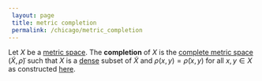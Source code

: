 ```yaml
---
 layout: page
 title: metric completion
 permalink: /chicago/metric_completion
---
```

Let $X$ be a [metric space](https://mathgloss.github.io/MathGloss/chicago/metric_space). The **completion** of $X$ is the [complete metric space](https://mathgloss.github.io/MathGloss/chicago/complete_metric_space) $(\tilde X, \tilde \rho)$ such that $X$ is a [dense](https://mathgloss.github.io/MathGloss/chicago/dense) subset of $\tilde X$ and $\rho(x,y) = \tilde\rho(x,y)$ for all $x,y \in X$ as constructed [here](https://mathgloss.github.io/MathGloss/chicago/completion_of_a_metric_space).